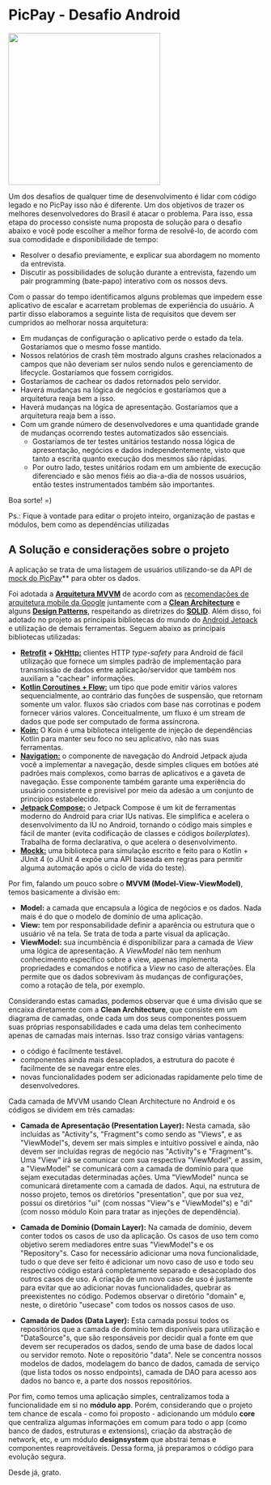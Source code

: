 # PicPay - Desafio Android

<img src="https://github.com/mobilepicpay/desafio-android/blob/master/desafio-picpay.gif" width="300"/>

Um dos desafios de qualquer time de desenvolvimento é lidar com código legado e no PicPay isso não é diferente. Um dos objetivos de trazer os melhores desenvolvedores do Brasil é atacar o problema. Para isso, essa etapa do processo consiste numa proposta de solução para o desafio abaixo e você pode escolher a melhor forma de resolvê-lo, de acordo com sua comodidade e disponibilidade de tempo:
- Resolver o desafio previamente, e explicar sua abordagem no momento da entrevista.
- Discutir as possibilidades de solução durante a entrevista, fazendo um pair programming (bate-papo) interativo com os nossos devs.

Com o passar do tempo identificamos alguns problemas que impedem esse aplicativo de escalar e acarretam problemas de experiência do usuário. A partir disso elaboramos a seguinte lista de requisitos que devem ser cumpridos ao melhorar nossa arquitetura:

- Em mudanças de configuração o aplicativo perde o estado da tela. Gostaríamos que o mesmo fosse mantido.
- Nossos relatórios de crash têm mostrado alguns crashes relacionados a campos que não deveriam ser nulos sendo nulos e gerenciamento de lifecycle. Gostaríamos que fossem corrigidos.
- Gostaríamos de cachear os dados retornados pelo servidor.
- Haverá mudanças na lógica de negócios e gostaríamos que a arquitetura reaja bem a isso.
- Haverá mudanças na lógica de apresentação. Gostaríamos que a arquitetura reaja bem a isso.
- Com um grande número de desenvolvedores e uma quantidade grande de mudanças ocorrendo testes automatizados são essenciais.
    - Gostaríamos de ter testes unitários testando nossa lógica de apresentação, negócios e dados independentemente, visto que tanto a escrita quanto execução dos mesmos são rápidas.
    - Por outro lado, testes unitários rodam em um ambiente de execução diferenciado e são menos fiéis ao dia-a-dia de nossos usuários, então testes instrumentados também são importantes.

Boa sorte! =)

Ps.: Fique à vontade para editar o projeto inteiro, organização de pastas e módulos, bem como as dependências utilizadas

## A Solução e considerações sobre o projeto

A aplicação se trata de uma listagem de usuários utilizando-se da API de [mock do PicPay](https://609a908e0f5a13001721b74e.mockapi.io/picpay/api/users)** para obter os dados.

Foi adotada a **[Arquitetura MVVM](https://en.wikipedia.org/wiki/Model%E2%80%93view%E2%80%93viewmodel)** de acordo com as [recomendações de arquitetura mobile da Google](https://developer.android.com/jetpack/guide) juntamente com a **[Clean Architecture](https://blog.cleancoder.com/uncle-bob/2012/08/13/the-clean-architecture.html)** e alguns **[Design Patterns](https://en.wikipedia.org/wiki/Software_design_pattern)**, respeitando as diretrizes do **[SOLID](https://pt.wikipedia.org/wiki/SOLID)**. Além disso, foi adotado no projeto as principais bibliotecas do mundo do [Android Jetpack](https://developer.android.com/jetpack) e utilização de demais ferramentas. Seguem abaixo as principais bibliotecas utilizadas:

- **[Retrofit](https://square.github.io/retrofit/) + [OkHttp:](https://square.github.io/okhttp/)** clientes HTTP *type-safety* para Android de fácil utilização que fornece um simples padrão de implementação para transmissão de dados entre aplicação/servidor que também nos auxiliam a "cachear" informações.
- **[Kotlin Coroutines + Flow:](https://developer.android.com/kotlin/flow)** um tipo que pode emitir vários valores sequencialmente, ao contrário das funções de suspensão, que retornam somente um valor. fluxos são criados com base nas corrotinas e podem fornecer vários valores. Conceitualmente, um fluxo é um stream de dados que pode ser computado de forma assíncrona.
- **[Koin:](https://insert-koin.io/)** O Koin é uma biblioteca inteligente de injeção de dependências Kotlin para manter seu foco no seu aplicativo, não nas suas ferramentas.
- **[Navigation:](https://developer.android.com/guide/navigation)** o componente de navegação do Android Jetpack ajuda você a implementar a navegação, desde simples cliques em botões até padrões mais complexos, como barras de aplicativos e a gaveta de navegação. Esse componente também garante uma experiência do usuário consistente e previsível por meio da adesão a um conjunto de princípios estabelecido.
- **[Jetpack Compose:](https://developer.android.com/jetpack/compose)** o Jetpack Compose é um kit de ferramentas moderno do Android para criar IUs nativas. Ele simplifica e acelera o desenvolvimento da IU no Android, tornando o código mais simples e fácil de manter (evita codificação de classes e códigos *boilerplates*). Trabalha de forma declarativa, o que acelera o desenvolvimento.
- **[Mockk:](https://mockk.io/)** uma biblioteca para simulação escrito e feito para o Kotlin + JUnit 4 (o JUnit 4 expõe uma API baseada em regras para permitir alguma automação após o ciclo de vida do teste).

Por fim, falando um pouco sobre o **MVVM (Model-View-ViewModel)**, temos basicamente a divisão em:

- **Model:** a camada que encapsula a lógica de negócios e os dados. Nada mais é do que o modelo de domínio de uma aplicação.
- **View:** tem por responsabilidade definir a aparência ou estrutura que o usuário vê na tela. Se trata de toda a parte visual da aplicação.
- **ViewModel:** sua incumbência é disponibilizar para a camada de *View* uma lógica de apresentação. A *ViewModel* não tem nenhum conhecimento específico sobre a view, apenas implementa propriedades e comandos e notifica a *View* no caso de alterações. Ela permite que os dados sobrevivam às mudanças de configurações, como a rotação de tela, por exemplo.

Considerando estas camadas, podemos observar que é uma divisão que se encaixa diretamente com a **Clean Architecture**, que consiste em um diagrama de camadas, onde cada um dos seus componentes possuem suas próprias responsabilidades e cada uma delas tem conhecimento apenas de camadas mais internas. Isso traz consigo várias vantagens:

- o código é facilmente testável.
- componentes ainda mais desacoplados, a estrutura do pacote é facilmente de se navegar entre eles.
- novas funcionalidades podem ser adicionadas rapidamente pelo time de desenvolvedores.

Cada camada de MVVM usando Clean Architecture no Android e os códigos se dividem em três camadas:

- **Camada de Apresentação (Presentation Layer):** Nesta camada, são incluídas as "Activity"s, "Fragment"s como sendo as "Views", e as "ViewModel"s, devem ser mais simples e intuitivo possível e ainda, não devem ser incluídas regras de negócio nas "Activity"s e "Fragment"s. Uma "View" irá se comunicar com sua respectiva "ViewModel", e assim, a "ViewModel" se comunicará com a camada de domínio para que sejam executadas determinadas ações. Uma "ViewModel" nunca se comunicará diretamente com a camada de dados. Aqui, na estrutura de nosso projeto, temos os diretórios "presentation", que por sua vez, possui os diretórios "ui" (com nossas "View"s e "ViewModel"s) e "di" (com nosso módulo Koin para tratar as injeções de dependência).

- **Camada de Domínio (Domain Layer):** Na camada de domínio, devem conter todos os casos de uso da aplicação. Os casos de uso tem como objetivo serem mediadores entre suas "ViewModel"s e os "Repository"s. Caso for necessário adicionar uma nova funcionalidade, tudo o que deve ser feito é adicionar um novo caso de uso e todo seu respectivo código estará completamente separado e desacoplado dos outros casos de uso. A criação de um novo caso de uso é justamente para evitar que ao adicionar novas funcionalidades, quebrar as preexistentes no código. Podemos observar o diretório "domain" e, neste, o diretório "usecase" com todos os nossos casos de uso.

- **Camada de Dados (Data Layer):** Esta camada possui todos os repositórios que a camada de domínio tem disponíveis para utilização e "DataSource"s, que são responsáveis por decidir qual a fonte em que devem ser recuperados os dados, sendo de uma base de dados local ou servidor remoto. Note o repositório "data". Nele se concentra nossos modelos de dados, modelagem do banco de dados, camada de serviço (que lista todos os nosso endpoints), camada de DAO para acesso aos dados no banco e, a parte dos nossos repositórios.

Por fim, como temos uma aplicação simples, centralizamos toda a funcionalidade em si no **módulo app**. Porém, considerando que o projeto tem chance de escala - como foi proposto - adicionando um módulo **core** que centraliza algumas informações em comum para todo o app (como banco de dados, estruturas e extensions), criação da abstração de network, etc, e um módulo **designsystem** que abstrai temas e componentes reaproveitáveis. Dessa forma, já preparamos o código para evolução segura.

Desde já, grato.